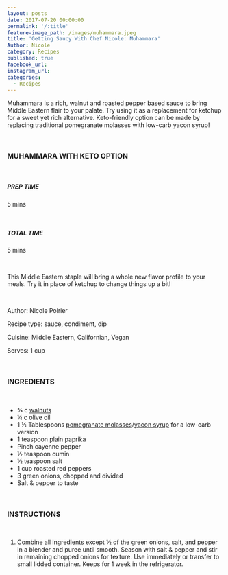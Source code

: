 ```yaml
---
layout: posts
date: 2017-07-20 00:00:00
permalink: '/:title'
feature-image_path: /images/muhammara.jpeg
title: 'Getting Saucy With Chef Nicole: Muhammara'
Author: Nicole
category: Recipes
published: true
facebook_url:
instagram_url:
categories:
  - Recipes
---
```


Muhammara is a rich, walnut and roasted pepper based sauce to bring Middle Eastern flair to your palate. Try using it as a replacement for ketchup for a sweet yet rich alternative. Keto-friendly option can be made by replacing traditional pomegranate molasses with low-carb yacon syrup!

 

### MUHAMMARA WITH KETO OPTION

 

##### PREP TIME

5 mins

 

##### TOTAL TIME

5 mins

 

This Middle Eastern staple will bring a whole new flavor profile to your meals. Try it in place of ketchup to change things up a bit!

 

Author: Nicole Poirier

Recipe type: sauce, condiment, dip

Cuisine: Middle Eastern, Californian, Vegan

Serves: 1 cup

 

### INGREDIENTS

 

* ¾ c [walnuts](https://www.amazon.com/gp/product/B000N1ZB6Y/ref=as_li_tl?ie=UTF8&amp;camp=1789&amp;creative=9325&amp;creativeASIN=B000N1ZB6Y&amp;linkCode=as2&amp;tag=bychefnicole-20&amp;linkId=7f28a119fa8c6ea05cca960733b9b794)
* ¼ c olive oil
* 1 ½ Tablespoons [pomegranate molasses](https://www.amazon.com/gp/product/B06W9G3W2L/ref=as_li_tl?ie=UTF8&amp;camp=1789&amp;creative=9325&amp;creativeASIN=B06W9G3W2L&amp;linkCode=as2&amp;tag=bychefnicole-20&amp;linkId=b5e1ad671ee8eec38b605d37388ac695)/[yacon syrup](https://www.amazon.com/gp/product/B00GOFSEGC/ref=as_li_tl?ie=UTF8&amp;camp=1789&amp;creative=9325&amp;creativeASIN=B00GOFSEGC&amp;linkCode=as2&amp;tag=bychefnicole-20&amp;linkId=3ff0729bc456ed5608bf0345cd7e82ca) for a low-carb version
* 1 teaspoon plain paprika
* Pinch cayenne pepper
* ½ teaspoon cumin
* ½ teaspoon salt
* 1 cup roasted red peppers
* 3 green onions, chopped and divided
* Salt & pepper to taste

 

### INSTRUCTIONS

 

1. Combine all ingredients except ½ of the green onions, salt, and pepper in a blender and puree until smooth. Season with salt & pepper and stir in remaining chopped onions for texture. Use immediately or transfer to small lidded container. Keeps for 1 week in the refrigerator.